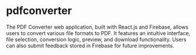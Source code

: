 # pdfconverter
The PDF Converter web application, built with React.js and Firebase, allows users to convert various file formats to PDF. It features an intuitive interface, file selection, conversion logic, preview, and download functionality. Users can also submit feedback stored in Firebase for future improvements.

